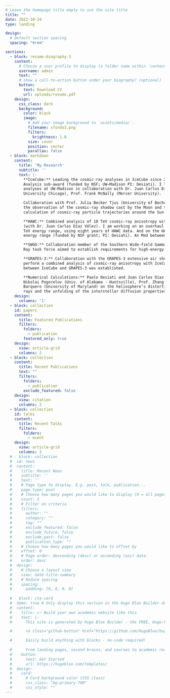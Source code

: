 ```yaml
---
# Leave the homepage title empty to use the site title
title: ""
date: 2022-10-24
type: landing

design:
  # Default section spacing
  spacing: "6rem"

sections:
  - block: resume-biography-3
    content:
      # Choose a user profile to display (a folder name within `content/authors/`)
      username: admin
      text: ""
      # Show a call-to-action button under your biography? (optional)
      button:
        text: Download CV
        url: uploads/resume.pdf
    design:
      css_class: dark
      background:
        color: black
        image:
          # Add your image background to `assets/media/`.
          filename: sfondo3.png
          filters:
            brightness: 1.0
          size: cover
          position: center
          parallax: false
  - block: markdown
    content:
      title: 'My Research'
      subtitle: ''
      text: |-
        **IceCube:** Leading the cosmic-ray analyses in IceCube since 2006. Co-PI of the current IceCube Cosmic Ray
        Analysis sub-award (funded by NSF; UW–Madison PI: Desiati). I lead a working group on cosmic-ray anisotropy
        analyses at UW-Madison in collaboration with Dr. Juan Carlos Díaz Vélez (WIPAC), Prof. Rasha Abbasi (Loyola
        University Chicago), Prof. Frank McNally (Mercer University).

        Collaboration with Prof. Julia Becker Tjus (University of Bochum, Germany) and the Bochum group on
        the observation of the cosmic-ray shadow cast by the Moon and the Sun using IceCube data and the numerical
        calculation of cosmic-ray particle trajectories around the Sun at different phases of the solar cycle.

        **HAWC:** Combined analysis of 10 TeV cosmic-ray anisotropy with the HAWC and the IceCube neutrino observatories
        (with Dr. Juan Carlos Díaz Vélez). I am working on an overhaul of cosmic-ray anisotropy analysis in the 1-100
        TeV energy range, using eight years of HAWC data. And on the HAWC/IceCube combined analysis in the 10-100 TeV
        energy range (funded by NSF grant; PI: Desiati). An MoU between IceCube and HAWC was established.

        **SWGO:** Collaboration member of the Southern Wide-field Gamma-ray Observatory (SWGO) and member of the Cosmic
        Ray task force aimed to establish requirements for high-energy cosmic anisotropy observations.

        **GRAPES-3:** Collaboration with the GRAPES-3 extensive air shower experiment (located in Ooty, India) aimed to
        perform a combined analysis of cosmic-ray anisotropy with IceCube in the energy range of 10-100 TeV. An MoU
        between IceCube and GRAPES-3 was established.

        **Numerical Calculations:** Paolo Desiati and Juan Carlos Díaz Vélez (UW-Madison) collaborate with Prof.
        Nikolai Pogorelov (Univ. of Alabama - Huntsville), Prof. Zhang Ming (Florida Institute of Technology), and Dr. Vanessa López 
        Barquero (University of Maryland) on the heliosphere’s distortion effects on the arrival direction distribution of TeV cosmic 
        rays and the unfolding of the interstellar diffusion properties.
    design:
      columns: '1'
  - block: collection
    id: papers
    content:
      title: Featured Publications
      filters:
        folders:
          - publication
        featured_only: true
    design:
      view: article-grid
      columns: 2
  - block: collection
    content:
      title: Recent Publications
      text: ""
      filters:
        folders:
          - publication
        exclude_featured: false
    design:
      view: citation
      columns: 2
  - block: collection
    id: talks
    content:
      title: Recent Talks
      filters:
        folders:
          - event
    design:
      view: article-grid
      columns: 3
  # - block: collection
  #  id: news
  #  content:
  #    title: Recent News
  #    subtitle: ''
  #    text: ''
  #    # Page type to display. E.g. post, talk, publication...
  #    page_type: post
  #    # Choose how many pages you would like to display (0 = all pages)
  #    count: 5
  #    # Filter on criteria
  #    filters:
  #      author: ""
  #      category: ""
  #      tag: ""
  #      exclude_featured: false
  #      exclude_future: false
  #      exclude_past: false
  #      publication_type: ""
  #    # Choose how many pages you would like to offset by
  #    offset: 0
  #    # Page order: descending (desc) or ascending (asc) date.
  #    order: desc
  #  design:
  #    # Choose a layout view
  #    view: date-title-summary
  #    # Reduce spacing
  #    spacing:
  #      padding: [0, 0, 0, 0]
  
  # - block: cta-card
  #  demo: true # Only display this section in the Hugo Blox Builder demo site
  #  content:
  #    title: 👉 Build your own academic website like this
  #    text: |-
  #      This site is generated by Hugo Blox Builder - the FREE, Hugo-based open source website builder trusted by 250,000+ academics like you.

  #      <a class="github-button" href="https://github.com/HugoBlox/hugo-blox-builder" data-color-scheme="no-preference: light; light: light; dark: dark;" data-icon="octicon-star" data-size="large" data-show-count="true" aria-label="Star HugoBlox/hugo-blox-builder on GitHub">Star</a>

  #      Easily build anything with blocks - no-code required!
        
  #      From landing pages, second brains, and courses to academic resumés, conferences, and tech blogs.
  #    button:
  #      text: Get Started
  #      url: https://hugoblox.com/templates/
  #  design:
  #    card:
  #      # Card background color (CSS class)
  #      css_class: "bg-primary-700"
  #      css_style: ""
---
```


